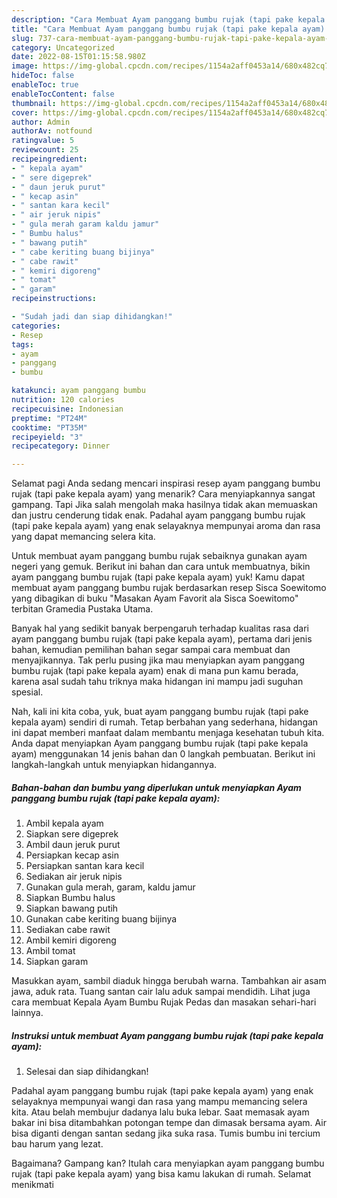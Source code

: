 ```yaml
---
description: "Cara Membuat Ayam panggang bumbu rujak (tapi pake kepala ayam) yang Lezat Sekali"
title: "Cara Membuat Ayam panggang bumbu rujak (tapi pake kepala ayam) yang Lezat Sekali"
slug: 737-cara-membuat-ayam-panggang-bumbu-rujak-tapi-pake-kepala-ayam-yang-lezat-sekali
category: Uncategorized
date: 2022-08-15T01:15:58.980Z
image: https://img-global.cpcdn.com/recipes/1154a2aff0453a14/680x482cq70/ayam-panggang-bumbu-rujak-tapi-pake-kepala-ayam-foto-resep-utama.jpg
hideToc: false
enableToc: true
enableTocContent: false
thumbnail: https://img-global.cpcdn.com/recipes/1154a2aff0453a14/680x482cq70/ayam-panggang-bumbu-rujak-tapi-pake-kepala-ayam-foto-resep-utama.jpg
cover: https://img-global.cpcdn.com/recipes/1154a2aff0453a14/680x482cq70/ayam-panggang-bumbu-rujak-tapi-pake-kepala-ayam-foto-resep-utama.jpg
author: Admin
authorAv: notfound
ratingvalue: 5
reviewcount: 25
recipeingredient:
- " kepala ayam"
- " sere digeprek"
- " daun jeruk purut"
- " kecap asin"
- " santan kara kecil"
- " air jeruk nipis"
- " gula merah garam kaldu jamur"
- " Bumbu halus"
- " bawang putih"
- " cabe keriting buang bijinya"
- " cabe rawit"
- " kemiri digoreng"
- " tomat"
- " garam"
recipeinstructions:

- "Sudah jadi dan siap dihidangkan!"
categories:
- Resep
tags:
- ayam
- panggang
- bumbu

katakunci: ayam panggang bumbu 
nutrition: 120 calories
recipecuisine: Indonesian
preptime: "PT24M"
cooktime: "PT35M"
recipeyield: "3"
recipecategory: Dinner

---
```



Selamat pagi Anda sedang mencari inspirasi resep ayam panggang bumbu rujak (tapi pake kepala ayam) yang menarik? Cara menyiapkannya sangat gampang. Tapi Jika salah mengolah maka hasilnya tidak akan memuaskan dan justru cenderung tidak enak. Padahal ayam panggang bumbu rujak (tapi pake kepala ayam) yang enak selayaknya mempunyai aroma dan rasa yang dapat memancing selera kita.


Untuk membuat ayam panggang bumbu rujak sebaiknya gunakan ayam negeri yang gemuk. Berikut ini bahan dan cara untuk membuatnya, bikin ayam panggang bumbu rujak (tapi pake kepala ayam) yuk! Kamu dapat membuat ayam panggang bumbu rujak berdasarkan resep Sisca Soewitomo yang dibagikan di buku &#34;Masakan Ayam Favorit ala Sisca Soewitomo&#34; terbitan Gramedia Pustaka Utama.

Banyak hal yang sedikit banyak berpengaruh terhadap kualitas rasa dari ayam panggang bumbu rujak (tapi pake kepala ayam), pertama dari jenis bahan, kemudian pemilihan bahan segar sampai cara membuat dan menyajikannya. Tak perlu pusing jika mau menyiapkan ayam panggang bumbu rujak (tapi pake kepala ayam) enak di mana pun kamu berada, karena asal sudah tahu triknya maka hidangan ini mampu jadi suguhan spesial.


Nah, kali ini kita coba, yuk, buat ayam panggang bumbu rujak (tapi pake kepala ayam) sendiri di rumah. Tetap berbahan yang sederhana, hidangan ini dapat memberi manfaat dalam membantu menjaga kesehatan tubuh kita. Anda dapat menyiapkan Ayam panggang bumbu rujak (tapi pake kepala ayam) menggunakan 14 jenis bahan dan 0 langkah pembuatan. Berikut ini langkah-langkah untuk menyiapkan hidangannya.

<!--inarticleads1-->

##### Bahan-bahan dan bumbu yang diperlukan untuk menyiapkan Ayam panggang bumbu rujak (tapi pake kepala ayam):

1. Ambil  kepala ayam
1. Siapkan  sere digeprek
1. Ambil  daun jeruk purut
1. Persiapkan  kecap asin
1. Persiapkan  santan kara kecil
1. Sediakan  air jeruk nipis
1. Gunakan  gula merah, garam, kaldu jamur
1. Siapkan  Bumbu halus
1. Siapkan  bawang putih
1. Gunakan  cabe keriting buang bijinya
1. Sediakan  cabe rawit
1. Ambil  kemiri digoreng
1. Ambil  tomat
1. Siapkan  garam


Masukkan ayam, sambil diaduk hingga berubah warna. Tambahkan air asam jawa, aduk rata. Tuang santan cair lalu aduk sampai mendidih. Lihat juga cara membuat Kepala Ayam Bumbu Rujak Pedas dan masakan sehari-hari lainnya. 

<!--inarticleads2-->

##### Instruksi untuk membuat Ayam panggang bumbu rujak (tapi pake kepala ayam):


1. Selesai dan siap dihidangkan!

Padahal ayam panggang bumbu rujak (tapi pake kepala ayam) yang enak selayaknya mempunyai wangi dan rasa yang mampu memancing selera kita. Atau belah membujur dadanya lalu buka lebar. Saat memasak ayam bakar ini bisa ditambahkan potongan tempe dan dimasak bersama ayam. Air bisa diganti dengan santan sedang jika suka rasa. Tumis bumbu ini tercium bau harum yang lezat. 

Bagaimana? Gampang kan? Itulah cara menyiapkan ayam panggang bumbu rujak (tapi pake kepala ayam) yang bisa kamu lakukan di rumah. Selamat menikmati
